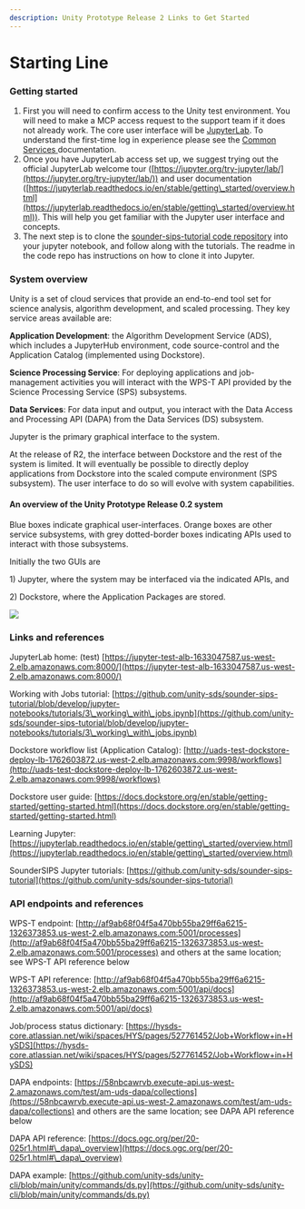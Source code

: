 ```yaml
---
description: Unity Prototype Release 2 Links to Get Started
---
```


# Starting Line

### **Getting started**

1. First you will need to confirm access to the Unity test environment. You will need to make a MCP access request to the support team if it does not already work. The core user interface will be [JupyterLab](https://jupyter-test-alb-1633047587.us-west-2.elb.amazonaws.com:8000/). To understand the first-time log in experience please see the [Common Services ](common-services/unity-account-and-login.md#logging-in-for-the-first-time-test-or-development-systems)documentation.
2. Once you have JupyterLab access set up, we suggest trying out the official JupyterLab welcome tour ([https://jupyter.org/try-jupyter/lab/](https://jupyter.org/try-jupyter/lab/)) and user documentation ([https://jupyterlab.readthedocs.io/en/stable/getting\_started/overview.html](https://jupyterlab.readthedocs.io/en/stable/getting\_started/overview.html)). This will help you get familiar with the Jupyter user interface and concepts.
3. The next step is to clone the [sounder-sips-tutorial code repository](https://github.com/unity-sds/sounder-sips-tutorial) into your jupyter notebook, and follow along with the tutorials. The readme in the code repo has instructions on how to clone it into Jupyter.



### **System overview**

Unity is a set of cloud services that provide an end-to-end tool set for science analysis, algorithm development, and scaled processing. They key service areas available are:

**Application Development**: the Algorithm Development Service (ADS), which includes a JupyterHub environment, code source-control and the Application Catalog (implemented using Dockstore).

**Science Processing Service**: For deploying applications and job-management activities you will interact with the WPS-T API provided by the Science Processing Service (SPS) subsystems.&#x20;

**Data Services**: For data input and output, you interact with the Data Access and Processing API (DAPA) from the Data Services (DS) subsystem.

Jupyter is the primary graphical interface to the system.&#x20;

At the release of R2, the interface between Dockstore and the rest of the system is limited. It will eventually be possible to directly deploy applications from Dockstore into the scaled compute environment (SPS subsystem). The user interface to do so will evolve with system capabilities.

#### **An overview of the Unity Prototype Release 0.2 system**

Blue boxes indicate graphical user-interfaces. Orange boxes are other service subsystems, with grey dotted-border boxes indicating APIs used to interact with those subsystems.

Initially the two GUIs are&#x20;

1\) Jupyter, where the system may be interfaced via the indicated APIs, and

2\) Dockstore, where the Application Packages are stored.

![](https://documents.lucid.app/documents/2eaf0390-bb79-4c4d-af02-e7f64e0914a3/pages/.2F-os\_15SZe?a=6273\&x=5292\&y=661\&w=1141\&h=1342\&store=1\&accept=image%2F\*\&auth=LCA%204ffb33e23d9c8212fca25bf036f885be2e9a068b-ts%3D1659395518)

### **Links and references**

JupyterLab home: (test) [https://jupyter-test-alb-1633047587.us-west-2.elb.amazonaws.com:8000/](https://jupyter-test-alb-1633047587.us-west-2.elb.amazonaws.com:8000/)

Working with Jobs tutorial: [https://github.com/unity-sds/sounder-sips-tutorial/blob/develop/jupyter-notebooks/tutorials/3\_working\_with\_jobs.ipynb](https://github.com/unity-sds/sounder-sips-tutorial/blob/develop/jupyter-notebooks/tutorials/3\_working\_with\_jobs.ipynb)

Dockstore workflow list (Application Catalog): [http://uads-test-dockstore-deploy-lb-1762603872.us-west-2.elb.amazonaws.com:9998/workflows](http://uads-test-dockstore-deploy-lb-1762603872.us-west-2.elb.amazonaws.com:9998/workflows)

Dockstore user guide: [https://docs.dockstore.org/en/stable/getting-started/getting-started.html](https://docs.dockstore.org/en/stable/getting-started/getting-started.html)

Learning Jupyter: [https://jupyterlab.readthedocs.io/en/stable/getting\_started/overview.html](https://jupyterlab.readthedocs.io/en/stable/getting\_started/overview.html)

SounderSIPS Jupyter tutorials: [https://github.com/unity-sds/sounder-sips-tutorial](https://github.com/unity-sds/sounder-sips-tutorial)

### **API endpoints and references**

WPS-T endpoint: [http://af9ab68f04f5a470bb55ba29ff6a6215-1326373853.us-west-2.elb.amazonaws.com:5001/processes](http://af9ab68f04f5a470bb55ba29ff6a6215-1326373853.us-west-2.elb.amazonaws.com:5001/processes) and others at the same location; see WPS-T API reference below

WPS-T API reference: [http://af9ab68f04f5a470bb55ba29ff6a6215-1326373853.us-west-2.elb.amazonaws.com:5001/api/docs](http://af9ab68f04f5a470bb55ba29ff6a6215-1326373853.us-west-2.elb.amazonaws.com:5001/api/docs)

Job/process status dictionary: [https://hysds-core.atlassian.net/wiki/spaces/HYS/pages/527761452/Job+Workflow+in+HySDS](https://hysds-core.atlassian.net/wiki/spaces/HYS/pages/527761452/Job+Workflow+in+HySDS)

DAPA endpoints: [https://58nbcawrvb.execute-api.us-west-2.amazonaws.com/test/am-uds-dapa/collections](https://58nbcawrvb.execute-api.us-west-2.amazonaws.com/test/am-uds-dapa/collections) and others are the same location; see DAPA API reference below

DAPA API reference: [https://docs.ogc.org/per/20-025r1.html#\_dapa\_overview](https://docs.ogc.org/per/20-025r1.html#\_dapa\_overview)

DAPA example: [https://github.com/unity-sds/unity-cli/blob/main/unity/commands/ds.py](https://github.com/unity-sds/unity-cli/blob/main/unity/commands/ds.py)

